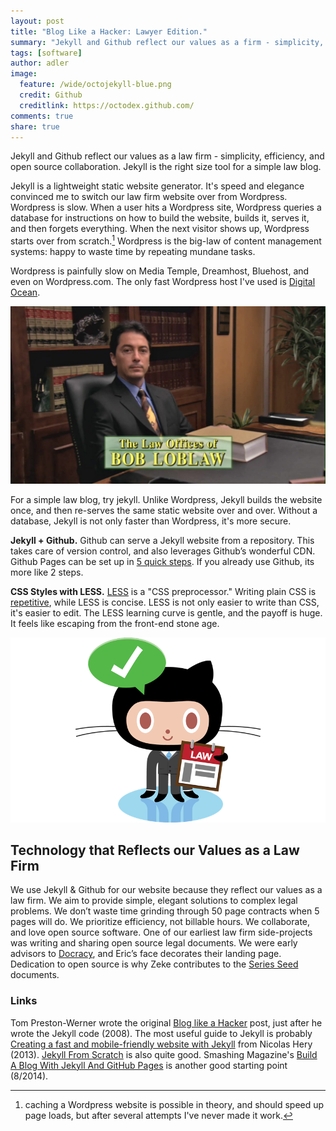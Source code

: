 ```yaml
---
layout: post
title: "Blog Like a Hacker: Lawyer Edition."
summary: "Jekyll and Github reflect our values as a firm - simplicity, efficiency, and open source collaboration."
tags: [software]
author: adler
image:
  feature: /wide/octojekyll-blue.png
  credit: Github
  creditlink: https://octodex.github.com/
comments: true
share: true
---
```



<p class="big-text">Jekyll and Github reflect our values as a law firm - simplicity, efficiency, and open source collaboration. Jekyll is the right size tool for a simple law blog.</p> 

Jekyll is a lightweight static website generator. It's speed and elegance convinced me to switch our law firm website over from Wordpress. Wordpress is slow. When a user hits a Wordpress site, Wordpress queries a database for instructions on how to build the website, builds it, serves it, and then forgets everything. When the next visitor shows up, Wordpress starts over from scratch.[^1] Wordpress is the big-law of content management systems: happy to waste time by repeating mundane tasks.

[^1]: caching a Wordpress website is possible in theory, and should speed up page loads, but after several attempts I've never made it work. 

Wordpress is painfully slow on Media Temple, Dreamhost, Bluehost, and even on Wordpress.com. The only fast Wordpress host I've used is [Digital Ocean](https://www.digitalocean.com/). 

<!-- [disclosure: Digital Ocean was one of our first clients].   -->

<img src="/images/bob-loblaw.jpg" class="translucent">

For a simple law blog, try jekyll. Unlike Wordpress, Jekyll builds the website once, and then re-serves the same static website over and over. Without a database, Jekyll is not only faster than Wordpress, it's more secure. 

**Jekyll + Github.** Github can serve a Jekyll website from a repository.  This takes care of version control, and also leverages Github’s wonderful CDN. Github Pages can be set up in [5 quick steps](https://pages.github.com/). If you already use Github, its more like 2 steps. 

**CSS Styles with LESS.** [LESS](http://lesscss.org/) is a "CSS preprocessor." Writing plain CSS is [repetitive](http://en.wikipedia.org/wiki/Don't_repeat_yourself), while LESS is concise. LESS is not only easier to write than CSS, it's easier to edit. The LESS learning curve is gentle, and the payoff is huge. It feels like escaping from the front-end stone age.  

<img src="/images/octocat-agendacat-law.png" class="translucent">

## Technology that Reflects our Values as a Law Firm

We use Jekyll & Github for our website because they reflect our values as a law firm. We aim to provide simple, elegant solutions to complex legal problems. We don’t waste time grinding through 50 page contracts when 5 pages will do. We prioritize efficiency, not billable hours. We collaborate, and love open source software. One of our earliest law firm side-projects was writing and sharing open source legal documents. We were early advisors to [Docracy](Docracy.com), and Eric’s face decorates their landing page. Dedication to open source is why Zeke contributes to the [Series Seed](http://www.seriesseed.com/posts/2014/02/version-32.html) documents. 


### Links

Tom Preston-Werner wrote the original [Blog like a Hacker](http://tom.preston-werner.com/2008/11/17/blogging-like-a-hacker.html) post, just after he wrote the Jekyll code (2008). The most useful guide to Jekyll is probably [Creating a fast and mobile-friendly website with Jekyll](http://nicolashery.com/fast-mobile-friendly-website-with-jekyll/) from Nicolas Hery (2013). [Jekyll From Scratch](http://pixelcog.com/blog/2013/jekyll-from-scratch-introduction/) is also quite good. Smashing Magazine's [Build A Blog With Jekyll And GitHub Pages](http://www.smashingmagazine.com/2014/08/01/build-blog-jekyll-github-pages/) is another good starting point (8/2014). 

